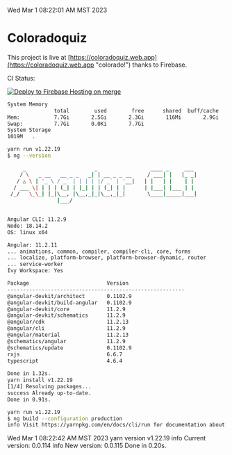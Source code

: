 Wed Mar  1 08:22:01 AM MST 2023

# Coloradoquiz


This project is live at [https://coloradoquiz.web.app](https://coloradoquiz.web.app "colorado!") thanks to Firebase.

CI Status: 

[![Deploy to Firebase Hosting on merge](https://github.com/teamkushal/coloradoquiz/actions/workflows/firebase-hosting-merge.yml/badge.svg)](https://github.com/teamkushal/coloradoquiz/actions/workflows/firebase-hosting-merge.yml)

```bash
System Memory
               total        used        free      shared  buff/cache   available
Mem:           7.7Gi       2.5Gi       2.3Gi       116Mi       2.9Gi       4.8Gi
Swap:          7.7Gi       0.0Ki       7.7Gi
System Storage
1019M	.
```
```bash
yarn run v1.22.19
$ ng --version

     _                      _                 ____ _     ___
    / \   _ __   __ _ _   _| | __ _ _ __     / ___| |   |_ _|
   / △ \ | '_ \ / _` | | | | |/ _` | '__|   | |   | |    | |
  / ___ \| | | | (_| | |_| | | (_| | |      | |___| |___ | |
 /_/   \_\_| |_|\__, |\__,_|_|\__,_|_|       \____|_____|___|
                |___/
    

Angular CLI: 11.2.9
Node: 18.14.2
OS: linux x64

Angular: 11.2.11
... animations, common, compiler, compiler-cli, core, forms
... localize, platform-browser, platform-browser-dynamic, router
... service-worker
Ivy Workspace: Yes

Package                         Version
---------------------------------------------------------
@angular-devkit/architect       0.1102.9
@angular-devkit/build-angular   0.1102.9
@angular-devkit/core            11.2.9
@angular-devkit/schematics      11.2.9
@angular/cdk                    11.2.13
@angular/cli                    11.2.9
@angular/material               11.2.13
@schematics/angular             11.2.9
@schematics/update              0.1102.9
rxjs                            6.6.7
typescript                      4.6.4
    
Done in 1.32s.
yarn install v1.22.19
[1/4] Resolving packages...
success Already up-to-date.
Done in 0.91s.
```
```bash
yarn run v1.22.19
$ ng build --configuration production
info Visit https://yarnpkg.com/en/docs/cli/run for documentation about this command.
```
Wed Mar  1 08:22:42 AM MST 2023
yarn version v1.22.19
info Current version: 0.0.114
info New version: 0.0.115
Done in 0.20s.
